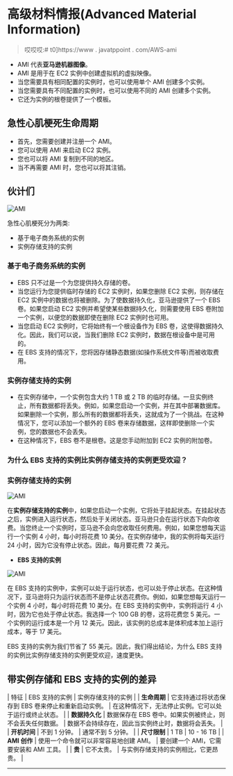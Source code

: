 # 高级材料情报(Advanced Material Information)

> 哎哎哎:# t0]https://www . javatppoint . com/AWS-ami

*   AMI 代表**亚马逊机器图像**。
*   AMI 是用于在 EC2 实例中创建虚拟机的虚拟映像。
*   当您需要具有相同配置的实例时，也可以使用单个 AMI 创建多个实例。
*   当您需要具有不同配置的实例时，也可以使用不同的 AMI 创建多个实例。
*   它还为实例的根卷提供了一个模板。

## 急性心肌梗死生命周期

*   首先，您需要创建并注册一个 AMI。
*   您可以使用 AMI 来启动 EC2 实例。
*   您也可以将 AMI 复制到不同的地区。
*   当不再需要 AMI 时，您也可以将其注销。

## 伙计们

![AMI](../Images/d010ae1e9e009af7dda04db1a814ad32.png)

急性心肌梗死分为两类:

*   基于电子商务系统的实例
*   实例存储支持的实例

### 基于电子商务系统的实例

*   EBS 只不过是一个为您提供持久存储的卷。
*   当您运行为您提供临时存储的 EC2 实例时，如果您删除 EC2 实例，则存储在 EC2 实例中的数据也将被删除。为了使数据持久化，亚马逊提供了一个 EBS 卷。如果您启动 EC2 实例并希望使某些数据持久化，则需要使用 EBS 卷附加一个实例，以便您的数据即使在删除 EC2 实例时也可用。
*   当您启动 EC2 实例时，它将始终有一个根设备作为 EBS 卷，这使得数据持久化。因此，我们可以说，当我们删除 EC2 实例时，数据在根设备中是可用的。
*   在 EBS 支持的情况下，您将因存储静态数据(如操作系统文件等)而被收取费用。

### 实例存储支持的实例

*   在实例存储中，一个实例包含大约 1 TB 或 2 TB 的临时存储。一旦实例终止，所有数据都将丢失。例如，如果您启动一个实例，并在其中部署数据库。如果删除一个实例，那么所有的数据都将丢失，这就成为了一个挑战。在这种情况下，您可以添加一个额外的 EBS 卷来存储数据，这样即使删除一个实例，您的数据也不会丢失。
*   在这种情况下，EBS 卷不是根卷。这是您手动附加到 EC2 实例的附加卷。

### 为什么 EBS 支持的实例比实例存储支持的实例更受欢迎？

### 实例存储支持的实例

![AMI](../Images/2642ce23cde901405e6ff6bd1c5e8cb6.png)

在**实例存储支持的实例**中，如果您启动一个实例，它将处于挂起状态。在挂起状态之后，实例进入运行状态，然后处于关闭状态。亚马逊只会在运行状态下向你收费。当您终止一个实例时，亚马逊不会向您收取任何费用。例如，如果您想每天运行一个实例 4 小时，每小时将花费 10 美分。在实例存储中，我的实例将每天运行 24 小时，因为它没有停止状态。因此，每月要花费 72 美元。

*   **EBS 支持的实例**

![AMI](../Images/4ed0a7408148fe3c149075538595b670.png)

在 EBS 支持的实例中，实例可以处于运行状态，也可以处于停止状态。在这种情况下，亚马逊将只为运行状态而不是停止状态花费你。例如，如果您想每天运行一个实例 4 小时，每小时将花费 10 美分。在 EBS 支持的实例中，实例将运行 4 小时，因为它也处于停止状态。我选择一个 100 GB 的卷，这将花费您 5 美元。一个实例的运行成本是一个月 12 美元。因此，该实例的总成本是体积成本加上运行成本，等于 17 美元。

EBS 支持的实例为我们节省了 55 美元。因此，我们得出结论，为什么 EBS 支持的实例比实例存储支持的实例更受欢迎，速度更快。

## 带实例存储和 EBS 支持的实例的差异

| 特征 | EBS 支持的实例 | 实例存储支持的实例 |
| **生命周期** | 它支持通过将状态保存到 EBS 卷来停止和重新启动实例。 | 在这种情况下，无法停止实例。它可以处于运行或终止状态。 |
| **数据持久化** | 数据保存在 EBS 卷中。如果实例被终止，则不会丢失任何数据。 | 数据不会持续存在，因此当实例终止时，数据将会丢失。 |
| **开机时间** | 不到 1 分钟。 | 通常不到 5 分钟。 |
| **尺寸限制** | 1 TB | 10 - 16 TB |
| **AMI 创作** | 使用一个命令就可以非常容易地创建 AMI。 | 要创建一个 AMI，它需要安装和 AMI 工具。 |
| **贵** | 它不太贵。 | 与实例存储支持的实例相比，它更昂贵。 |

* * *